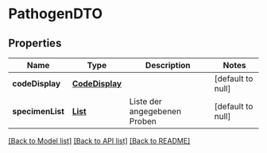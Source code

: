 # PathogenDTO
## Properties

| Name | Type | Description | Notes |
|------------ | ------------- | ------------- | -------------|
| **codeDisplay** | [**CodeDisplay**](CodeDisplay.md) |  | [default to null] |
| **specimenList** | [**List**](SpecimenDTO.md) | Liste der angegebenen Proben | [default to null] |

[[Back to Model list]](../README.md#documentation-for-models) [[Back to API list]](../README.md#documentation-for-api-endpoints) [[Back to README]](../README.md)

